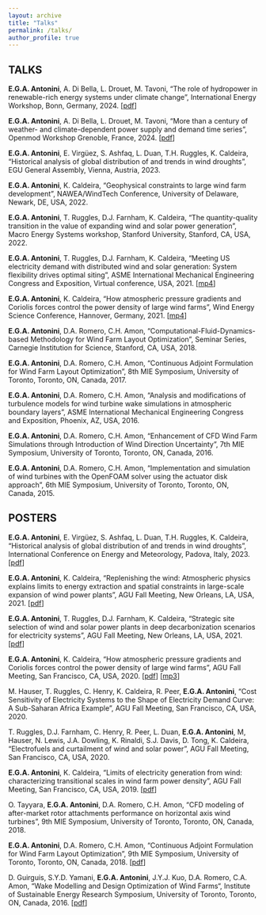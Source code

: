 ```yaml
---
layout: archive
title: "Talks"
permalink: /talks/
author_profile: true
---
```


## TALKS

**E.G.A. Antonini**, A. Di Bella, L. Drouet, M. Tavoni, “The role of hydropower in renewable-rich energy systems under climate change”, International Energy Workshop, Bonn, Germany, 2024. [[pdf](/talks/Enrico_Antonini-IEW2024-slides.pdf)]

**E.G.A. Antonini**, A. Di Bella, L. Drouet, M. Tavoni, “More than a century of weather- and climate-dependent power supply and demand time series”, Openmod Workshop Grenoble, France, 2024. [[pdf](/talks/Enrico_Antonini-Openmod2024-slides.pdf)]

**E.G.A. Antonini**, E. Virgüez, S. Ashfaq, L. Duan, T.H. Ruggles, K. Caldeira, “Historical analysis of global distribution of and trends in wind droughts”, EGU General Assembly, Vienna, Austria, 2023.

**E.G.A. Antonini**, K. Caldeira, “Geophysical constraints to large wind farm development”, NAWEA/WindTech Conference, University of Delaware, Newark, DE, USA, 2022.

**E.G.A. Antonini**, T. Ruggles, D.J. Farnham, K. Caldeira, “The quantity-quality transition in the value of expanding wind and solar power generation”, Macro Energy Systems workshop, Stanford University, Stanford, CA, USA, 2022.

**E.G.A. Antonini**, T. Ruggles, D.J. Farnham, K. Caldeira, “Meeting US electricity demand with distributed wind and solar generation: System flexibility drives optimal siting”, ASME International Mechanical Engineering Congress and Exposition, Virtual conference, USA, 2021. [[mp4](/talks/Enrico_Antonini-IMECE2021-presentation.mp4)]

**E.G.A. Antonini**, K. Caldeira, “How atmospheric pressure gradients and Coriolis forces control the power density of large wind farms”, Wind Energy Science Conference, Hannover, Germany, 2021. [[mp4](/talks/Enrico_Antonini-WESC2021-presentation.mp4)]

**E.G.A. Antonini**, D.A. Romero, C.H. Amon, “Computational-Fluid-Dynamics-based Methodology for Wind Farm Layout Optimization”, Seminar Series, Carnegie Institution for Science, Stanford, CA, USA, 2018.

**E.G.A. Antonini**, D.A. Romero, C.H. Amon, “Continuous Adjoint Formulation for Wind Farm Layout Optimization”, 8th MIE Symposium, University of Toronto, Toronto, ON, Canada, 2017.

**E.G.A. Antonini**, D.A. Romero, C.H. Amon, “Analysis and modifications of turbulence models for wind turbine wake simulations in atmospheric boundary layers”, ASME International Mechanical Engineering Congress and Exposition, Phoenix, AZ, USA, 2016.

**E.G.A. Antonini**, D.A. Romero, C.H. Amon, “Enhancement of CFD Wind Farm Simulations through Introduction of Wind Direction Uncertainty”, 7th MIE Symposium, University of Toronto, Toronto, ON, Canada, 2016.

**E.G.A. Antonini**, D.A. Romero, C.H. Amon, “Implementation and simulation of wind turbines with the OpenFOAM solver using the actuator disk approach”, 6th MIE Symposium, University of Toronto, Toronto, ON, Canada, 2015.

## POSTERS

**E.G.A. Antonini**, E. Virgüez, S. Ashfaq, L. Duan, T.H. Ruggles, K. Caldeira, “Historical analysis of global distribution of and trends in wind droughts”, International Conference on Energy and Meteorology, Padova, Italy, 2023. [[pdf](/talks/Enrico_Antonini-ICEM2023-poster.pdf)]

**E.G.A. Antonini**, K. Caldeira, “Replenishing the wind: Atmospheric physics explains limits to energy extraction and spatial constraints in large-scale expansion of wind power plants”, AGU Fall Meeting, New Orleans, LA, USA, 2021. [[pdf](/talks/Enrico_Antonini-AGU2021-poster-Wind.pdf)]

**E.G.A. Antonini**, T. Ruggles, D.J. Farnham, K. Caldeira, “Strategic site selection of wind and solar power plants in deep decarbonization scenarios for electricity systems”, AGU Fall Meeting, New Orleans, LA, USA, 2021. [[pdf](/talks/Enrico_Antonini-AGU2021-poster-MEM.pdf)]

**E.G.A. Antonini**, K. Caldeira, “How atmospheric pressure gradients and Coriolis forces control the power density of large wind farms”, AGU Fall Meeting, San Francisco, CA, USA, 2020. [[pdf](/talks/Enrico_Antonini-AGU2020-poster.pdf)] [[mp3](/talks/Enrico_Antonini-AGU2020-pitch.mp3)]

M. Hauser, T. Ruggles, C. Henry, K. Caldeira, R. Peer, **E.G.A. Antonini**, “Cost Sensitivity of Electricity Systems to the Shape of Electricity Demand Curve: A Sub-Saharan Africa Example”, AGU Fall Meeting, San Francisco, CA, USA, 2020.

T. Ruggles, D.J. Farnham, C. Henry, R. Peer, L. Duan, **E.G.A. Antonini**, M, Hauser, N. Lewis, J.A. Dowling, K. Rinaldi, S.J. Davis, D. Tong, K. Caldeira, “Electrofuels and curtailment of wind and solar power”, AGU Fall Meeting, San Francisco, CA, USA, 2020.

**E.G.A. Antonini**, K. Caldeira, “Limits of electricity generation from wind: characterizing transitional scales in wind farm power density”, AGU Fall Meeting, San Francisco, CA, USA, 2019. [[pdf](/talks/Enrico_Antonini-AGU2019-poster.pdf)]

O. Tayyara, **E.G.A. Antonini**, D.A. Romero, C.H. Amon, “CFD modeling of after-market rotor attachments performance on horizontal axis wind turbines”, 9th MIE Symposium, University of Toronto, Toronto, ON, Canada, 2018.

**E.G.A. Antonini**, D.A. Romero, C.H. Amon, “Continuous Adjoint Formulation for Wind Farm Layout Optimization”, 9th MIE Symposium, University of Toronto, Toronto, ON, Canada, 2018. [[pdf](/talks/Enrico_Antonini-MIE2018-poster.pdf)]

D. Guirguis, S.Y.D. Yamani, **E.G.A. Antonini**, J.Y.J. Kuo, D.A. Romero, C.A. Amon, “Wake Modelling and Design Optimization of Wind Farms“, Institute of Sustainable Energy Research Symposium, University of Toronto, Toronto, ON, Canada, 2016. [[pdf](/talks/Enrico_Antonini-ISE2016-poster.pdf)]